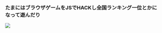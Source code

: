 
### たまにはブラウザゲームをJSでHACKし全国ランキング一位とかになって遊んだり
<img src="https://img.esa.io/uploads/production/attachments/82/2015/08/28/1226/7a312878-297d-4771-9125-7251fde854ff.png">
